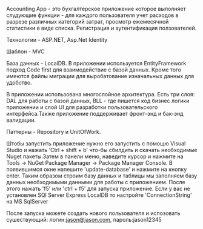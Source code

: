 Accounting App - это бухгалтерское приложение которое выполняет слудующие функции - для каждого пользователя учет
расходов в разрезе различных категорий затрат, просмотр ежемесячной статистики в виде списка. Регистрация и аутентификация ползователей.

Технологии - ASP.NET, Asp.Net Identity

Шаблон - MVC

База данных - LocalDB. В приложении используется EntityFramework подход Code first для взаимодействие с базой данных. Кроме того имеются файлы миграции для выробатование изначальных данных для удобство.


В приложении использована многослойное архитектура. Есть три слоя: DAL для работы с базой данных, BLL - где пишется код бизнес логики приложении и слой UI для разработки пользовательского интерфейса.Также приложение поддерживает фронт-энд и бак-энд валидации. 

Паттерны - Repository и UnitOfWork.

Штобы запустить приложение нужно его запустить с помощю Visual Studio и нажать 'Ctrl + shift + b' что-бы сбилдить и скачать необходимые Nuget пакеты.Затем в панели меню, наведите курсор и нажмите на Tools -> NuGet Package Manager -> Package Manager Console. В появившимся окне напешите 'update-database' и нажмите на кнопку enter. Таким образом строим базу данных и таблицы мы заполняем базу данных необходимыми данными для работы с приложением. После этого нажать 'f5' или 'ctrl + f5' для запуска приложение. Если у вас не установлен SQl Server Express LocalDB то настройте 'ConnectionString' на MS SqlServer

После запуска можете создать нового пользователя и испозовать сушествующий: логин:jason@jason.com, пароль:jason12345
